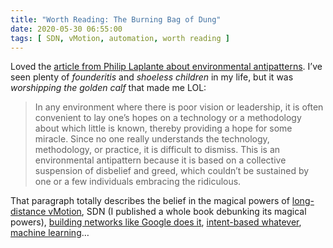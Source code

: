 ```yaml
---
title: "Worth Reading: The Burning Bag of Dung"
date: 2020-05-30 06:55:00
tags: [ SDN, vMotion, automation, worth reading ]
---
```

Loved the [article from Philip Laplante about environmental antipatterns](http://queue.acm.org/detail.cfm?id=1035617). I’ve seen plenty of *founderitis* and *shoeless children* in my life, but it was *worshipping the golden calf* that made me LOL:

> In any environment where there is poor vision or leadership, it is often convenient to lay one’s hopes on a technology or a methodology about which little is known, thereby providing a hope for some miracle. Since no one really understands the technology, methodology, or practice, it is difficult to dismiss. This is an environmental antipattern because it is based on a collective suspension of disbelief and greed, which couldn’t be sustained by one or a few individuals embracing the ridiculous.

That paragraph totally describes the belief in the magical powers of [long-distance vMotion](http://blog.ipspace.net/2015/02/before-talking-about-vmotion-across.html), SDN (I published a whole book debunking its magical powers), [building networks like Google does it](http://blog.ipspace.net/2016/03/you-want-your-network-to-be-like.html), [intent-based whatever](http://blog.ipspace.net/2017/09/intent-based-hype.html), [machine learning](https://blog.ipspace.net/2020/03/machine-learning-in-networking-products.html)…
